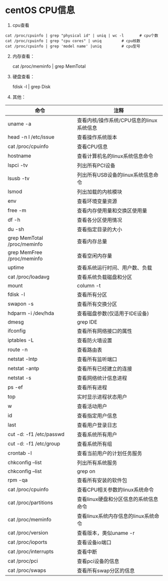 # centOS CPU信息

1. cpu查看

```shell
cat /proc/cpuinfo | grep "physical id" | uniq | wc -l 		# cpu个数
cat /proc/cpuinfo | grep "cpu cores" | uniq 		# cpu核数
cat /proc/cpuinfo | grep 'model name' |uniq 		# cpu型号
```

2. 内存查看：

	cat /proc/meminfo | grep MemTotal

3. 硬盘查看：

	fdisk -l | grep Disk

4. 其他：

| 命令  					| 注释			|
| ------------------------- | ------------- |
|uname -a 					| 查看内核/操作系统/CPU信息的linux系统信息
|head -n l /etc/issue 		| 查看操作系统版本
|cat /proc/cpuinfo 			| 查看CPU信息
|hostname 					| 查看计算机名的linux系统信息命令
|lspci -tv 					| 列出所有PCI设备
|lsusb -tv 					| 列出所有USB设备的linux系统信息命令
|lsmod 						| 列出加载的内核模块
|env 						| 查看环境变量资源
|free -m 					| 查看内存使用量和交换区使用量
|df -h 						| 查看各分区使用情况
|du -sh 					| 查看指定目录的大小
|grep MemTotal /proc/meminfo| 查看内存总量
|grep MemFree /proc/meminfo	| 查看空闲内存量
|uptime 					| 查看系统运行时间、用户数、负载
|cat /proc/loadavg 			| 查看系统负载磁盘和分区
|mount | column -t 			| 查看挂接的分区状态
|fdisk -l 					| 查看所有分区
|swapon -s 					| 查看所有交换分区
|hdparm -i /dev/hda 		| 查看磁盘参数(仅适用于IDE设备)
|dmesg | grep IDE 			| 查看启动时IDE设备检测状况网络
|ifconfig 					| 查看所有网络接口的属性
|iptables -L 				| 查看防火墙设置
|route -n 					| 查看路由表
|netstat -lntp 				| 查看所有监听端口
|netstat -antp 				| 查看所有已经建立的连接
|netstat -s 				| 查看网络统计信息进程
|ps -ef 					| 查看所有进程
|top 						| 实时显示进程状态用户
|w 							| 查看活动用户
|id 						| 查看指定用户信息
|last 						| 查看用户登录日志
|cut -d: -f1 /etc/passwd 	| 查看系统所有用户
|cut -d: -f1 /etc/group 	| 查看系统所有组
|crontab -l 				| 查看当前用户的计划任务服务
|chkconfig –list 			| 列出所有系统服务
|chkconfig –list | grep on 	| 列出所有启动的系统服务程序
|rpm -qa 					| 查看所有安装的软件包
|cat /proc/cpuinfo 			| 查看CPU相关参数的linux系统命令
|cat /proc/partitions 		| 查看linux硬盘和分区信息的系统信息命令
|cat /proc/meminfo 			| 查看linux系统内存信息的linux系统命令
|cat /proc/version 			| 查看版本，类似uname -r
|cat /proc/ioports 			| 查看设备io端口
|cat /proc/interrupts 		| 查看中断
|cat /proc/pci 				| 查看pci设备的信息
|cat /proc/swaps 			| 查看所有swap分区的信息
